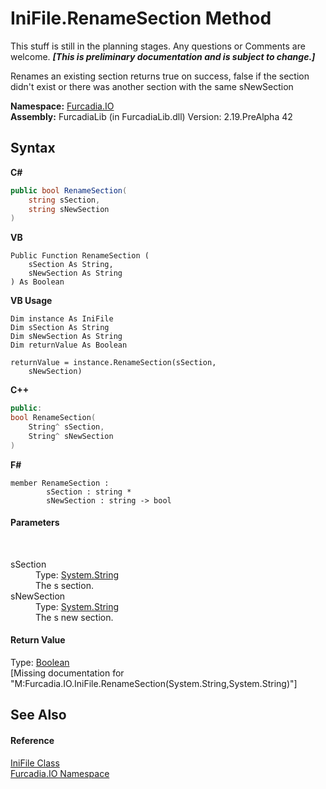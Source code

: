 # IniFile.RenameSection Method 
This stuff is still in the planning stages. Any questions or Comments are welcome. _**\[This is preliminary documentation and is subject to change.\]**_

Renames an existing section returns true on success, false if the section didn't exist or there was another section with the same sNewSection

**Namespace:**&nbsp;<a href="N_Furcadia_IO">Furcadia.IO</a><br />**Assembly:**&nbsp;FurcadiaLib (in FurcadiaLib.dll) Version: 2.19.PreAlpha 42

## Syntax

**C#**<br />
``` C#
public bool RenameSection(
	string sSection,
	string sNewSection
)
```

**VB**<br />
``` VB
Public Function RenameSection ( 
	sSection As String,
	sNewSection As String
) As Boolean
```

**VB Usage**<br />
``` VB Usage
Dim instance As IniFile
Dim sSection As String
Dim sNewSection As String
Dim returnValue As Boolean

returnValue = instance.RenameSection(sSection, 
	sNewSection)
```

**C++**<br />
``` C++
public:
bool RenameSection(
	String^ sSection, 
	String^ sNewSection
)
```

**F#**<br />
``` F#
member RenameSection : 
        sSection : string * 
        sNewSection : string -> bool 

```


#### Parameters
&nbsp;<dl><dt>sSection</dt><dd>Type: <a href="http://msdn2.microsoft.com/en-us/library/s1wwdcbf" target="_blank">System.String</a><br />The s section.</dd><dt>sNewSection</dt><dd>Type: <a href="http://msdn2.microsoft.com/en-us/library/s1wwdcbf" target="_blank">System.String</a><br />The s new section.</dd></dl>

#### Return Value
Type: <a href="http://msdn2.microsoft.com/en-us/library/a28wyd50" target="_blank">Boolean</a><br />\[Missing <returns> documentation for "M:Furcadia.IO.IniFile.RenameSection(System.String,System.String)"\]

## See Also


#### Reference
<a href="T_Furcadia_IO_IniFile">IniFile Class</a><br /><a href="N_Furcadia_IO">Furcadia.IO Namespace</a><br />